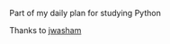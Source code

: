 Part of my daily plan for studying Python

Thanks to [jwasham](https://github.com/jwasham/google-interview-university)
